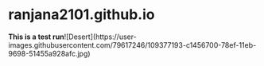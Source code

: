 # ranjana2101.github.io
<html><body><b>This is a test run</b>![Desert](https://user-images.githubusercontent.com/79617246/109377193-c1456700-78ef-11eb-9698-51455a928afc.jpg)</body></html>
